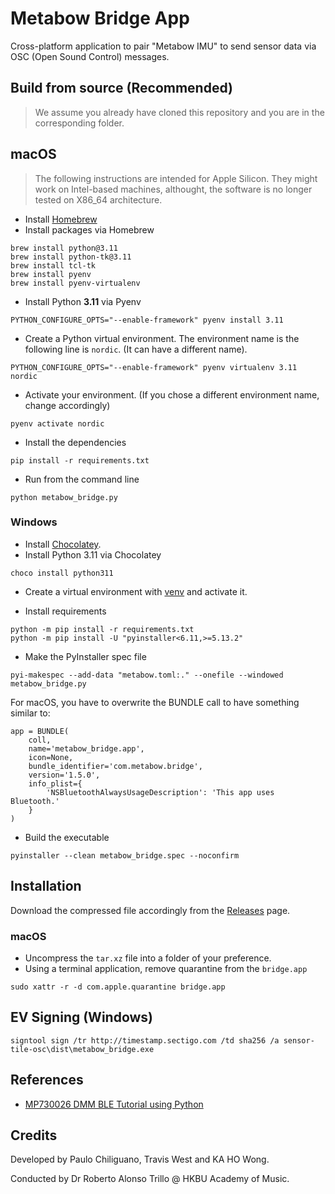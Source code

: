 # Metabow Bridge App

Cross-platform application to pair "Metabow IMU" to send sensor data via OSC (Open Sound Control) messages.

## Build from source (Recommended)

> We assume you already have cloned this repository and you are in the corresponding folder.

## macOS

> The following instructions are intended for Apple Silicon. They might work on Intel-based machines, althought, the software is no longer tested on X86_64 architecture.

- Install [Homebrew](https://brew.sh)
- Install packages via Homebrew

```
brew install python@3.11
brew install python-tk@3.11
brew install tcl-tk
brew install pyenv
brew install pyenv-virtualenv
```

- Install Python **3.11** via Pyenv

```
PYTHON_CONFIGURE_OPTS="--enable-framework" pyenv install 3.11
```

- Create a Python virtual environment. The environment name is the following line is `nordic`. (It can have a different name).

```
PYTHON_CONFIGURE_OPTS="--enable-framework" pyenv virtualenv 3.11 nordic
```

- Activate your environment. (If you chose a different environment name, change accordingly)

```
pyenv activate nordic
```

- Install the dependencies

```
pip install -r requirements.txt
```

- Run from the command line

```
python metabow_bridge.py
```

### Windows

- Install [Chocolatey](https://chocolatey.org/install#individual).
- Install Python 3.11 via Chocolatey

```
choco install python311
```

- Create a virtual environment with [venv](https://docs.python.org/3.11/library/venv.html) and activate it.

- Install requirements

```
python -m pip install -r requirements.txt
python -m pip install -U "pyinstaller<6.11,>=5.13.2"
```

- Make the PyInstaller spec file

```
pyi-makespec --add-data "metabow.toml:." --onefile --windowed metabow_bridge.py
```

For macOS, you have to overwrite the BUNDLE call to have something similar to:

```
app = BUNDLE(
    coll,
    name='metabow_bridge.app',
    icon=None,
    bundle_identifier='com.metabow.bridge',
    version='1.5.0',
    info_plist={
        'NSBluetoothAlwaysUsageDescription': 'This app uses Bluetooth.'
    }
)
```

- Build the executable

```
pyinstaller --clean metabow_bridge.spec --noconfirm
```

## Installation

Download the compressed file accordingly from the [Releases](https://github.com/pauloesteban/sensor-tile-osc/releases) page.

### macOS

- Uncompress the `tar.xz` file into a folder of your preference.
- Using a terminal application, remove quarantine from the `bridge.app`

```
sudo xattr -r -d com.apple.quarantine bridge.app
```

## EV Signing (Windows)

```
signtool sign /tr http://timestamp.sectigo.com /td sha256 /a sensor-tile-osc\dist\metabow_bridge.exe
```


## References

- [MP730026 DMM BLE Tutorial using Python](https://www.element14.com/community/community/element14-presents/workbenchwednesdays/blog/2020/03/09/connecting-to-mp730026-ble-dmm-with-python-and-bleak)

## Credits

Developed by Paulo Chiliguano, Travis West and KA HO Wong.

Conducted by Dr Roberto Alonso Trillo @ HKBU Academy of Music.
